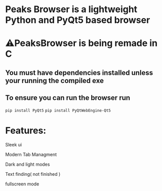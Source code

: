 <h1>Peaks Browser is a lightweight Python and PyQt5 based browser</h1>


<h1>⚠️PeaksBrowser is being remade in C</h1>

<h2>You must have dependencies installed unless your running the compiled exe</h2>


<h2>To ensure you can run the browser run</h2>

`pip install PyQt5`
`pip install PyQtWebEngine-Qt5`

<h1>Features:</h1>

Sleek ui

Modern Tab Managment

Dark and light modes

Text finding( not finished )

fullscreen mode
